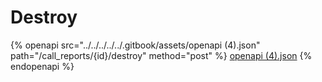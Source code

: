 # Destroy

{% openapi src="../../../../../.gitbook/assets/openapi (4).json" path="/call_reports/{id}/destroy" method="post" %}
[openapi (4).json](<../../../../../.gitbook/assets/openapi (4).json>)
{% endopenapi %}
